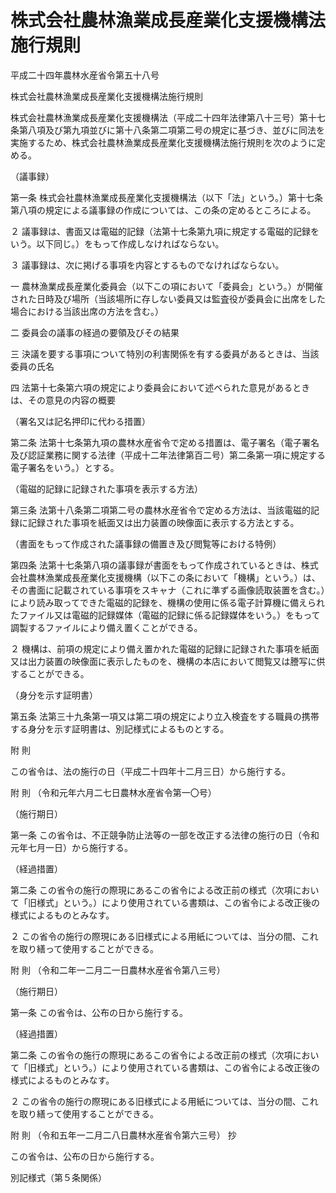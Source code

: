 # 株式会社農林漁業成長産業化支援機構法施行規則

平成二十四年農林水産省令第五十八号

株式会社農林漁業成長産業化支援機構法施行規則

株式会社農林漁業成長産業化支援機構法（平成二十四年法律第八十三号）第十七条第八項及び第九項並びに第十八条第二項第二号の規定に基づき、並びに同法を実施するため、株式会社農林漁業成長産業化支援機構法施行規則を次のように定める。

（議事録）

第一条 株式会社農林漁業成長産業化支援機構法（以下「法」という。）第十七条第八項の規定による議事録の作成については、この条の定めるところによる。

２ 議事録は、書面又は電磁的記録（法第十七条第九項に規定する電磁的記録をいう。以下同じ。）をもって作成しなければならない。

３ 議事録は、次に掲げる事項を内容とするものでなければならない。

一 農林漁業成長産業化委員会（以下この項において「委員会」という。）が開催された日時及び場所（当該場所に存しない委員又は監査役が委員会に出席をした場合における当該出席の方法を含む。）

二 委員会の議事の経過の要領及びその結果

三 決議を要する事項について特別の利害関係を有する委員があるときは、当該委員の氏名

四 法第十七条第六項の規定により委員会において述べられた意見があるときは、その意見の内容の概要

（署名又は記名押印に代わる措置）

第二条 法第十七条第九項の農林水産省令で定める措置は、電子署名（電子署名及び認証業務に関する法律（平成十二年法律第百二号）第二条第一項に規定する電子署名をいう。）とする。

（電磁的記録に記録された事項を表示する方法）

第三条 法第十八条第二項第二号の農林水産省令で定める方法は、当該電磁的記録に記録された事項を紙面又は出力装置の映像面に表示する方法とする。

（書面をもって作成された議事録の備置き及び閲覧等における特例）

第四条 法第十七条第八項の議事録が書面をもって作成されているときは、株式会社農林漁業成長産業化支援機構（以下この条において「機構」という。）は、その書面に記載されている事項をスキャナ（これに準ずる画像読取装置を含む。）により読み取ってできた電磁的記録を、機構の使用に係る電子計算機に備えられたファイル又は電磁的記録媒体（電磁的記録に係る記録媒体をいう。）をもって調製するファイルにより備え置くことができる。

２ 機構は、前項の規定により備え置かれた電磁的記録に記録された事項を紙面又は出力装置の映像面に表示したものを、機構の本店において閲覧又は謄写に供することができる。

（身分を示す証明書）

第五条 法第三十九条第一項又は第二項の規定により立入検査をする職員の携帯する身分を示す証明書は、別記様式によるものとする。

附 則

この省令は、法の施行の日（平成二十四年十二月三日）から施行する。

附 則 （令和元年六月二七日農林水産省令第一〇号）

（施行期日）

第一条 この省令は、不正競争防止法等の一部を改正する法律の施行の日（令和元年七月一日）から施行する。

（経過措置）

第二条 この省令の施行の際現にあるこの省令による改正前の様式（次項において「旧様式」という。）により使用されている書類は、この省令による改正後の様式によるものとみなす。

２ この省令の施行の際現にある旧様式による用紙については、当分の間、これを取り繕って使用することができる。

附 則 （令和二年一二月二一日農林水産省令第八三号）

（施行期日）

第一条 この省令は、公布の日から施行する。

（経過措置）

第二条 この省令の施行の際現にあるこの省令による改正前の様式（次項において「旧様式」という。）により使用されている書類は、この省令による改正後の様式によるものとみなす。

２ この省令の施行の際現にある旧様式による用紙については、当分の間、これを取り繕って使用することができる。

附 則 （令和五年一二月二八日農林水産省令第六三号） 抄

この省令は、公布の日から施行する。

別記様式（第５条関係）

[](/./pict/2FH00000050289.pdf)
